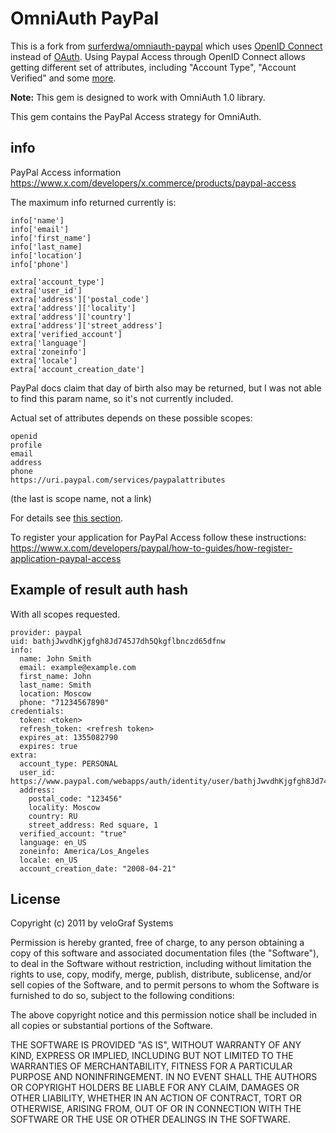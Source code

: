 # OmniAuth PayPal

This is a fork from [surferdwa/omniauth-paypal](https://github.com/surferdwa/omniauth-paypal) which uses [OpenID Connect](https://www.x.com/developers/paypal/documentation-tools/quick-start-guides/oauth-openid-connect-integration-paypal) instead of [OAuth](https://www.x.com/developers/paypal/documentation-tools/quick-start-guides/oauth-integration-paypal-access-getting-full).
Using Paypal Access through OpenID Connect allows getting different set of attributes, including "Account Type", "Account Verified" and some [more](https://www.x.com/developers/paypal/documentation-tools/quick-start-guides/oauth-openid-connect-integration-paypal##attributes).

**Note:** This gem is designed to work with OmniAuth 1.0 library.

This gem contains the PayPal Access strategy for OmniAuth.

## info

PayPal Access information https://www.x.com/developers/x.commerce/products/paypal-access

The maximum info returned currently is:

    info['name']
    info['email']
    info['first_name']
    info['last_name]
    info['location']
    info['phone']

    extra['account_type']
    extra['user_id']
    extra['address']['postal_code']
    extra['address']['locality']
    extra['address']['country']
    extra['address']['street_address']
    extra['verified_account']
    extra['language']
    extra['zoneinfo']
    extra['locale']
    extra['account_creation_date']

PayPal docs claim that day of birth also may be returned, but I was not able to find this param name, so it's not currently included.

Actual set of attributes depends on these possible scopes:

    openid
    profile
    email
    address
    phone
    https://uri.paypal.com/services/paypalattributes
(the last is scope name, not a link)

For details see [this section](https://www.x.com/developers/paypal/documentation-tools/quick-start-guides/oauth-openid-connect-integration-paypal##attributes).

To register your application for PayPal Access follow these instructions: https://www.x.com/developers/paypal/how-to-guides/how-register-application-paypal-access


## Example of result auth hash
With all scopes requested.

    provider: paypal
    uid: bathjJwvdhKjgfgh8Jd745J7dh5Qkgflbnczd65dfnw
    info:
      name: John Smith
      email: example@example.com
      first_name: John
      last_name: Smith
      location: Moscow
      phone: "71234567890"
    credentials:
      token: <token>
      refresh_token: <refresh token>
      expires_at: 1355082790
      expires: true
    extra:
      account_type: PERSONAL
      user_id: https://www.paypal.com/webapps/auth/identity/user/bathjJwvdhKjgfgh8Jd745J7dh5Qkgflbnczd65dfnw
      address:
        postal_code: "123456"
        locality: Moscow
        country: RU
        street_address: Red square, 1
      verified_account: "true"
      language: en_US
      zoneinfo: America/Los_Angeles
      locale: en_US
      account_creation_date: "2008-04-21"

## License

Copyright (c) 2011 by veloGraf Systems

Permission is hereby granted, free of charge, to any person obtaining a copy of this software and associated documentation files (the "Software"), to deal in the Software without restriction, including without limitation the rights to use, copy, modify, merge, publish, distribute, sublicense, and/or sell copies of the Software, and to permit persons to whom the Software is furnished to do so, subject to the following conditions:

The above copyright notice and this permission notice shall be included in all copies or substantial portions of the Software.

THE SOFTWARE IS PROVIDED "AS IS", WITHOUT WARRANTY OF ANY KIND, EXPRESS OR IMPLIED, INCLUDING BUT NOT LIMITED TO THE WARRANTIES OF MERCHANTABILITY, FITNESS FOR A PARTICULAR PURPOSE AND NONINFRINGEMENT. IN NO EVENT SHALL THE AUTHORS OR COPYRIGHT HOLDERS BE LIABLE FOR ANY CLAIM, DAMAGES OR OTHER LIABILITY, WHETHER IN AN ACTION OF CONTRACT, TORT OR OTHERWISE, ARISING FROM, OUT OF OR IN CONNECTION WITH THE SOFTWARE OR THE USE OR OTHER DEALINGS IN THE SOFTWARE.